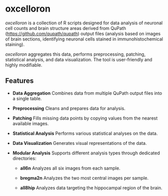 # oxcelloron

*oxcelloron* is a collection of R scripts designed for data analysis of neuronal cell counts and brain structure areas derived from QuPath (https://github.com/qupath/qupath) output files (analysis based on images of brain sections, identifying neuronal cells stained in immunohistochemical staining).

*oxcelloron* aggregates this data, performs preprocessing, patching, statistical analysis, and data visualization. The tool is user-friendly and highly modifiable.

## Features

-   **Data Aggregation** Combines data from multiple QuPath output files into a single table.

-   **Preprocessing** Cleans and prepares data for analysis.

-   **Patching** Fills missing data points by copying values from the nearest available images.

-   **Statistical Analysis** Performs various statistical analyses on the data.

-   **Data Visualization** Generates visual representations of the data.

-   **Modular Analysis** Supports different analysis types through dedicated directories:

    -   **all6n** Analyzes all six images from each sample.

    -   **bregma2n** Analyzes the two most central images per sample.

    -   **all8hip** Analyzes data targeting the hippocampal region of the brain.
